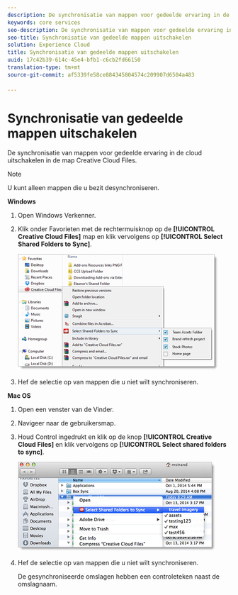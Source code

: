 ```yaml
---
description: De synchronisatie van mappen voor gedeelde ervaring in de cloud uitschakelen in de map Creative Cloud Files.
keywords: core services
seo-description: De synchronisatie van mappen voor gedeelde ervaring in de cloud uitschakelen in de map Creative Cloud Files.
seo-title: Synchronisatie van gedeelde mappen uitschakelen
solution: Experience Cloud
title: Synchronisatie van gedeelde mappen uitschakelen
uuid: 17c42b39-614c-45e4-bfb1-c6cb2fd66150
translation-type: tm+mt
source-git-commit: af5339fe58ce884345804574c209907d6504a483

---
```



# Synchronisatie van gedeelde mappen uitschakelen

De synchronisatie van mappen voor gedeelde ervaring in de cloud uitschakelen in de map Creative Cloud Files.

>[!NOTE]
>
>U kunt alleen mappen die u bezit desynchroniseren.
<p class="head"> <b>Windows</b> </p>

1. Open Windows Verkenner.

1. Klik onder Favorieten met de rechtermuisknop op de **[!UICONTROL Creative Cloud Files]** map en klik vervolgens op **[!UICONTROL Select Shared Folders to Sync]**.

   ![](assets/select_sync_folders.png)

1. Hef de selectie op van mappen die u niet wilt synchroniseren.

<p class="head"> <b>Mac OS</b> </p>

1. Open een venster van de Vinder.

1. Navigeer naar de gebruikersmap.

1. Houd Control ingedrukt en klik op de knop **[!UICONTROL Creative Cloud Files]** en klik vervolgens op **[!UICONTROL Select shared folders to sync]**.

   ![](assets/select_sync_folders_mac.png)

1. Hef de selectie op van mappen die u niet wilt synchroniseren.

   De gesynchroniseerde omslagen hebben een controleteken naast de omslagnaam.